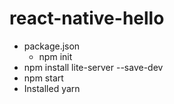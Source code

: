 # react-native-hello

* package.json
  * npm init
* npm install lite-server --save-dev
* npm start
* Installed yarn 

